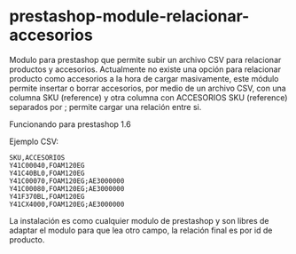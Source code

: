 # prestashop-module-relacionar-accesorios

Modulo para prestashop que permite subir un archivo CSV para relacionar productos y accesorios.
Actualmente no existe una opción para relacionar producto como accesorios a la hora de cargar masivamente, este módulo permite  insertar o borrar accesorios, por medio de un archivo CSV, con una columna SKU (reference) y otra columna con ACCESORIOS SKU (reference) separados por ; permite cargar una relación entre si.

Funcionando para prestashop 1.6

Ejemplo CSV:
```
SKU,ACCESORIOS
Y41C00040,FOAM120EG
Y41C40BL0,FOAM120EG
Y41C00070,FOAM120EG;AE3000000
Y41C00080,FOAM120EG;AE3000000
Y41F370BL,FOAM120EG
Y41CX4000,FOAM120EG;AE3000000
```
La instalación es como cualquier modulo de prestashop y son libres de adaptar el modulo para que lea otro campo, la relación final es por id de producto.


